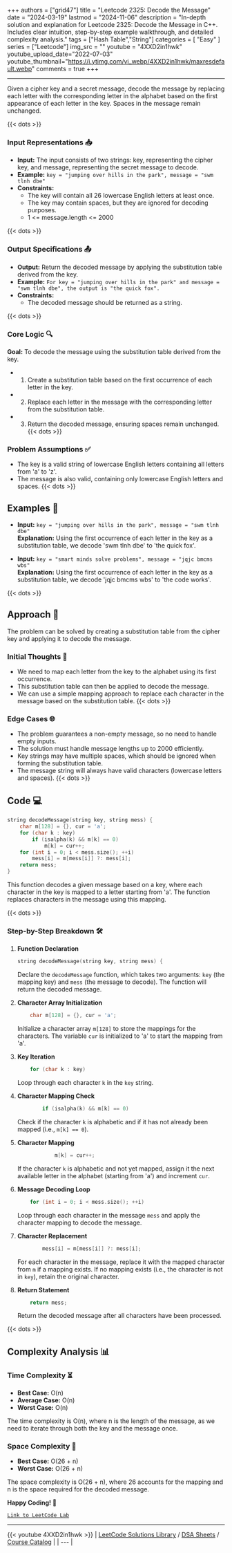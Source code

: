 
+++
authors = ["grid47"]
title = "Leetcode 2325: Decode the Message"
date = "2024-03-19"
lastmod = "2024-11-06"
description = "In-depth solution and explanation for Leetcode 2325: Decode the Message in C++. Includes clear intuition, step-by-step example walkthrough, and detailed complexity analysis."
tags = ["Hash Table","String"]
categories = [
    "Easy"
]
series = ["Leetcode"]
img_src = ""
youtube = "4XXD2in1hwk"
youtube_upload_date="2022-07-03"
youtube_thumbnail="https://i.ytimg.com/vi_webp/4XXD2in1hwk/maxresdefault.webp"
comments = true
+++



---
Given a cipher key and a secret message, decode the message by replacing each letter with the corresponding letter in the alphabet based on the first appearance of each letter in the key. Spaces in the message remain unchanged.
<!--more-->
{{< dots >}}
### Input Representations 📥
- **Input:** The input consists of two strings: key, representing the cipher key, and message, representing the secret message to decode.
- **Example:** `key = "jumping over hills in the park", message = "swm tlnh dbe"`
- **Constraints:**
	- The key will contain all 26 lowercase English letters at least once.
	- The key may contain spaces, but they are ignored for decoding purposes.
	- 1 <= message.length <= 2000

{{< dots >}}
### Output Specifications 📤
- **Output:** Return the decoded message by applying the substitution table derived from the key.
- **Example:** `For key = "jumping over hills in the park" and message = "swm tlnh dbe", the output is "the quick fox".`
- **Constraints:**
	- The decoded message should be returned as a string.

{{< dots >}}
### Core Logic 🔍
**Goal:** To decode the message using the substitution table derived from the key.

- 1. Create a substitution table based on the first occurrence of each letter in the key.
- 2. Replace each letter in the message with the corresponding letter from the substitution table.
- 3. Return the decoded message, ensuring spaces remain unchanged.
{{< dots >}}
### Problem Assumptions ✅
- The key is a valid string of lowercase English letters containing all letters from 'a' to 'z'.
- The message is also valid, containing only lowercase English letters and spaces.
{{< dots >}}
## Examples 🧩
- **Input:** `key = "jumping over hills in the park", message = "swm tlnh dbe"`  \
  **Explanation:** Using the first occurrence of each letter in the key as a substitution table, we decode 'swm tlnh dbe' to 'the quick fox'.

- **Input:** `key = "smart minds solve problems", message = "jqjc bmcms wbs"`  \
  **Explanation:** Using the first occurrence of each letter in the key as a substitution table, we decode 'jqjc bmcms wbs' to 'the code works'.

{{< dots >}}
## Approach 🚀
The problem can be solved by creating a substitution table from the cipher key and applying it to decode the message.

### Initial Thoughts 💭
- We need to map each letter from the key to the alphabet using its first occurrence.
- This substitution table can then be applied to decode the message.
- We can use a simple mapping approach to replace each character in the message based on the substitution table.
{{< dots >}}
### Edge Cases 🌐
- The problem guarantees a non-empty message, so no need to handle empty inputs.
- The solution must handle message lengths up to 2000 efficiently.
- Key strings may have multiple spaces, which should be ignored when forming the substitution table.
- The message string will always have valid characters (lowercase letters and spaces).
{{< dots >}}
## Code 💻
```cpp
string decodeMessage(string key, string mess) {
    char m[128] = {}, cur = 'a';
    for (char k : key)
        if (isalpha(k) && m[k] == 0)
            m[k] = cur++;
    for (int i = 0; i < mess.size(); ++i)
        mess[i] = m[mess[i]] ?: mess[i];
    return mess;
}
```

This function decodes a given message based on a key, where each character in the key is mapped to a letter starting from 'a'. The function replaces characters in the message using this mapping.

{{< dots >}}
### Step-by-Step Breakdown 🛠️
1. **Function Declaration**
	```cpp
	string decodeMessage(string key, string mess) {
	```
	Declare the `decodeMessage` function, which takes two arguments: `key` (the mapping key) and `mess` (the message to decode). The function will return the decoded message.

2. **Character Array Initialization**
	```cpp
	    char m[128] = {}, cur = 'a';
	```
	Initialize a character array `m[128]` to store the mappings for the characters. The variable `cur` is initialized to 'a' to start the mapping from 'a'.

3. **Key Iteration**
	```cpp
	    for (char k : key)
	```
	Loop through each character `k` in the `key` string.

4. **Character Mapping Check**
	```cpp
	        if (isalpha(k) && m[k] == 0)
	```
	Check if the character `k` is alphabetic and if it has not already been mapped (i.e., `m[k] == 0`).

5. **Character Mapping**
	```cpp
	            m[k] = cur++;
	```
	If the character `k` is alphabetic and not yet mapped, assign it the next available letter in the alphabet (starting from 'a') and increment `cur`.

6. **Message Decoding Loop**
	```cpp
	    for (int i = 0; i < mess.size(); ++i)
	```
	Loop through each character in the message `mess` and apply the character mapping to decode the message.

7. **Character Replacement**
	```cpp
	        mess[i] = m[mess[i]] ?: mess[i];
	```
	For each character in the message, replace it with the mapped character from `m` if a mapping exists. If no mapping exists (i.e., the character is not in `key`), retain the original character.

8. **Return Statement**
	```cpp
	    return mess;
	```
	Return the decoded message after all characters have been processed.

{{< dots >}}
## Complexity Analysis 📊
### Time Complexity ⏳
- **Best Case:** O(n)
- **Average Case:** O(n)
- **Worst Case:** O(n)

The time complexity is O(n), where n is the length of the message, as we need to iterate through both the key and the message once.

### Space Complexity 💾
- **Best Case:** O(26 + n)
- **Worst Case:** O(26 + n)

The space complexity is O(26 + n), where 26 accounts for the mapping and n is the space required for the decoded message.

**Happy Coding! 🎉**


[`Link to LeetCode Lab`](https://leetcode.com/problems/decode-the-message/description/)

---
{{< youtube 4XXD2in1hwk >}}
| [LeetCode Solutions Library](https://grid47.xyz/leetcode/) / [DSA Sheets](https://grid47.xyz/sheets/) / [Course Catalog](https://grid47.xyz/courses/) |
| --- |
